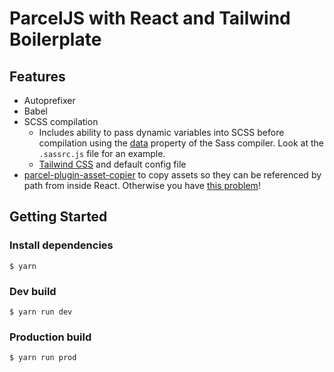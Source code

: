 # ParcelJS with React and Tailwind Boilerplate

## Features

- Autoprefixer
- Babel
- SCSS compilation
  - Includes ability to pass dynamic variables into SCSS before compilation using the [data](https://github.com/sass/node-sass#data) property of the Sass compiler. Look at the `.sassrc.js` file for an example.
  - [Tailwind CSS](https://tailwindcss.com/) and default config file
- [parcel-plugin-asset-copier](https://github.com/tiaanduplessis/parcel-plugin-asset-copier) to copy assets so they can be referenced by path from inside React. Otherwise you have [this problem](https://github.com/parcel-bundler/parcel/issues/1668)!

## Getting Started

### Install dependencies
```
$ yarn
```

### Dev build
```
$ yarn run dev
```

### Production build
```
$ yarn run prod
```